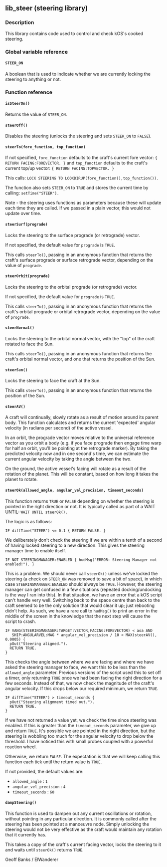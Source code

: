 ## lib\_steer (steering library)

### Description

This library contains code used to control and check kOS's cooked steering.

### Global variable reference

#### `STEER_ON`

A boolean that is used to indicate whether we are currently locking the steering to anything or not.

### Function reference

#### `isSteerOn()`

Returns the value of `STEER_ON`.

#### `steerOff()`

Disables the steering (unlocks the steering and sets `STEER_ON` to `FALSE`).

#### `steerTo(fore_function, top_function)`

If not specified, `fore_function` defaults to the craft's current fore vector: `{ RETURN FACING:FOREVECTOR. }` and `top_function` defaults to the craft's current top/up vector: `{ RETURN FACING:TOPVECTOR. }`

This calls: `LOCK STEERING TO LOOKDIRUP(fore_function(),top_function()).`

The function also sets `STEER_ON` to `TRUE` and stores the current time by calling: `setTime("STEER").`

Note - the steering uses functions as parameters because these will update each time they are called. If we passed in a plain vector, this would not update over time.

#### `steerSurf(prograde)`

Locks the steering to the surface prograde (or retrograde) vector.

If not specified, the default value for `prograde` is `TRUE`.

This calls `steerTo()`, passing in an anonymous function that returns the craft's surface prograde or surface retrograde vector, depending on the value of `prograde`.

#### `steerOrbit(prograde)`

Locks the steering to the orbital prograde (or retrograde) vector.

If not specified, the default value for `prograde` is `TRUE`.

This calls `steerTo()`, passing in an anonymous function that returns the craft's orbital prograde or orbital retrograde vector, depending on the value of `prograde`.

#### `steerNormal()`

Locks the steering to the orbital normal vector, with the "top" of the craft rotated to face the Sun.

This calls `steerTo()`, passing in an anonymous function that returns the craft's orbital normal vector, and one that returns the position of the Sun.

#### `steerSun()`

Locks the steering to face the craft at the Sun.

This calls `steerTo()`, passing in an anonymous function that returns the position of the Sun.

#### `steerAV()`

A craft will continually, slowly rotate as a result of motion around its parent body. This function calculates and returns the current 'expected' angular velocity (in radians per second) of the active vessel.

In an orbit, the prograde vector moves relative to the universal reference vector as you orbit a body (e.g. if you face prograde then engage time warp for half an orbit, you'll be pointing at the retrograde marker). By taking the predicted velocity now and in one second's time, we can estimate the current angular velocity by taking the angle between the two.

On the ground, the active vessel's facing will rotate as a result of the rotation of the planet. This will be constant, based on how long it takes the planet to rotate.

#### `steerOk(allowed_angle, angular_vel_precision, timeout_seconds)`

This function returns `TRUE` or `FALSE` depending on whether the steering is pointed in the right direction or not. It is typically called as part of a WAIT UNTIL: `WAIT UNTIL steerOk().`

The logic is as follows:

    IF diffTime("STEER") <= 0.1 { RETURN FALSE. }
We deliberately don't check the steering if we are within a tenth of a second of having locked steering to a new direction. This gives the steering manager time to enable itself.

    IF NOT STEERINGMANAGER:ENABLED { hudMsg("ERROR: Steering Manager not enabled!"). }
This is a problem. We should never call `steerOk()` unless we've locked the steering (a check on `STEER_ON` was removed to save a bit of space), in which case `STEERINGMANAGER:ENABLED` should always be `TRUE`. However, the steering manager can get confused in a few situations (repeated docking/undocking is the way I ran into this). In that situation, we have an error that a kOS script can't handle very well. Switching back to the space centre than back to the craft seemed to be the only solution that would clear it up; just rebooting didn't help. As such, we have a rare call to `hudMsg()` to print an error in the middle of the screen in the knowledge that the next step will cause the script to crash.

    IF VANG(STEERINGMANAGER:TARGET:VECTOR,FACING:FOREVECTOR) < aoa AND
       SHIP:ANGULARVEL:MAG * angular_vel_precision / 10 < MAX(steerAV(), 0.0005) {
      pOut("Steering aligned.").
      RETURN TRUE.
    }
This checks the angle between where we are facing and where we have asked the steering manager to face, we want this to be less than the `allowed_angle` parameter. Previous versions of the script used this to set off a timer, only returning `TRUE` once we had been facing the right direction for a few seconds. Instead of that, we now check the magnitude of the craft's angular velocity. If this drops below our required minimum, we return `TRUE`.

    IF diffTime("STEER") > timeout_seconds {
      pOut("Steering alignment timed out.").
      RETURN TRUE.
    }
If we have not returned a value yet, we check the time since steering was enabled. If this is greater than the `timeout_seconds` parameter, we give up and return `TRUE`. It's possible we are pointed in the right direction, but the steering is wobbling too much for the angular velocity to drop below the threshold. I have noticed this with small probes coupled with a powerful reaction wheel.

Otherwise, we return `FALSE`. The expectation is that we will keep calling this function each tick until the return value is `TRUE`.

If not provided, the default values are:
* `allowed_angle` : `1`
* `angular_vel_precision` : `4`
* `timeout_seconds` : `60`

#### `dampSteering()`

This function is used to dampen out any current oscillations or rotation, without pointing in any particular direction. It is commonly called after the steering has been pointed at a manoeuvre node. Simply unlocking the steering would not be very effective as the craft would maintain any rotation that it currently has.

This takes a copy of the craft's current facing vector, locks the steering to it and waits until `steerOk()` returns `TRUE`.


Geoff Banks / ElWanderer

